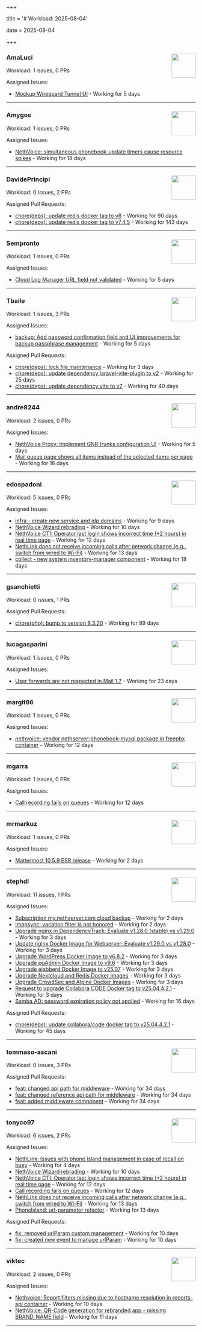 +++

title = '# Workload: 2025-08-04'

date = 2025-08-04

+++

### AmaLuci <img src='https://avatars.githubusercontent.com/u/166636295?v=4&s=64' width='64' height='64' style='float:right;' /> ###
Workload: 1 issues, 0 PRs


Assigned Issues:
- [Mockup Wireguard Tunnel UI](https://github.com/NethServer/nethsecurity/issues/1321) - Working for 5 days
---

### Amygos <img src='https://avatars.githubusercontent.com/u/510232?v=4&s=64' width='64' height='64' style='float:right;' /> ###
Workload: 1 issues, 0 PRs


Assigned Issues:
- [NethVoice: simultaneous phonebook-update timers cause resource spikes](https://github.com/NethServer/dev/issues/7555) - Working for 18 days
---

### DavidePrincipi <img src='https://avatars.githubusercontent.com/u/2920838?v=4&s=64' width='64' height='64' style='float:right;' /> ###
Workload: 0 issues, 2 PRs


Assigned Pull Requests:
- [chore(deps): update redis docker tag to v8](https://github.com/NethServer/ns8-core/pull/874) - Working for 90 days
- [chore(deps): update redis docker tag to v7.4.5](https://github.com/NethServer/ns8-core/pull/830) - Working for 143 days
---

### Sempronto <img src='https://avatars.githubusercontent.com/u/65713093?v=4&s=64' width='64' height='64' style='float:right;' /> ###
Workload: 1 issues, 0 PRs


Assigned Issues:
- [Cloud Log Manager URL field not validated](https://github.com/NethServer/dev/issues/7577) - Working for 5 days
---

### Tbaile <img src='https://avatars.githubusercontent.com/u/8052641?v=4&s=64' width='64' height='64' style='float:right;' /> ###
Workload: 1 issues, 3 PRs


Assigned Issues:
- [backup: Add password confirmation field and UI improvements for backup passphrase management](https://github.com/NethServer/nethsecurity/issues/1323) - Working for 5 days

Assigned Pull Requests:
- [chore(deps): lock file maintenance](https://github.com/nethesis/parceler/pull/93) - Working for 3 days
- [chore(deps): update dependency laravel-vite-plugin to v2](https://github.com/nethesis/parceler/pull/91) - Working for 25 days
- [chore(deps): update dependency vite to v7](https://github.com/nethesis/parceler/pull/84) - Working for 40 days
---

### andre8244 <img src='https://avatars.githubusercontent.com/u/4612169?v=4&s=64' width='64' height='64' style='float:right;' /> ###
Workload: 2 issues, 0 PRs


Assigned Issues:
- [NethVoice Proxy: Implement GNR trunks configuration UI](https://github.com/NethServer/dev/issues/7578) - Working for 5 days
- [Mail queue page shows all items instead of the selected items per page](https://github.com/NethServer/dev/issues/7557) - Working for 16 days
---

### edospadoni <img src='https://avatars.githubusercontent.com/u/6152486?v=4&s=64' width='64' height='64' style='float:right;' /> ###
Workload: 5 issues, 0 PRs


Assigned Issues:
- [infra - create new service and idp domains](https://github.com/NethServer/my/issues/9) - Working for 9 days
- [NethVoice Wizard rebrading](https://github.com/NethServer/dev/issues/7571) - Working for 10 days
- [NethVoice CTI: Operator last login shows incorrect time (+2 hours) in real time page](https://github.com/NethServer/dev/issues/7565) - Working for 12 days
- [NethLink does not receive incoming calls after network change (e.g., switch from wired to Wi-Fi)](https://github.com/NethServer/dev/issues/7561) - Working for 13 days
- [collect - new system inventory-manager component](https://github.com/NethServer/my/issues/7) - Working for 18 days
---

### gsanchietti <img src='https://avatars.githubusercontent.com/u/804596?v=4&s=64' width='64' height='64' style='float:right;' /> ###
Workload: 0 issues, 1 PRs


Assigned Pull Requests:
- [chore(php): bump to version 8.3.20](https://github.com/NethServer/ns8-webtop/pull/120) - Working for 89 days
---

### lucagasparini <img src='https://avatars.githubusercontent.com/u/11161326?v=4&s=64' width='64' height='64' style='float:right;' /> ###
Workload: 1 issues, 0 PRs


Assigned Issues:
- [User forwards are not respected in Mail 1.7](https://github.com/NethServer/dev/issues/7553) - Working for 23 days
---

### margit86 <img src='https://avatars.githubusercontent.com/u/67374535?v=4&s=64' width='64' height='64' style='float:right;' /> ###
Workload: 1 issues, 0 PRs


Assigned Issues:
- [nethvoice: vendor nethserver-phonebook-mysql package in freepbx container](https://github.com/NethServer/dev/issues/7564) - Working for 12 days
---

### mgarra <img src='https://avatars.githubusercontent.com/u/175953247?v=4&s=64' width='64' height='64' style='float:right;' /> ###
Workload: 1 issues, 0 PRs


Assigned Issues:
- [Call recording fails on queues](https://github.com/NethServer/dev/issues/7562) - Working for 12 days
---

### mrmarkuz <img src='https://avatars.githubusercontent.com/u/31746411?v=4&s=64' width='64' height='64' style='float:right;' /> ###
Workload: 1 issues, 0 PRs


Assigned Issues:
- [Mattermost 10.5.9 ESR release](https://github.com/NethServer/dev/issues/7593) - Working for 2 days
---

### stephdl <img src='https://avatars.githubusercontent.com/u/3164851?v=4&s=64' width='64' height='64' style='float:right;' /> ###
Workload: 11 issues, 1 PRs


Assigned Issues:
- [Subscription my.nethserver.com cloud backup](https://github.com/NethServer/dev/issues/7594) - Working for 2 days
- [Imapsync: vacation filter is not honored](https://github.com/NethServer/dev/issues/7592) - Working for 2 days
- [Upgrade nginx in DependencyTrack: Evaluate v1.28.0 (stable) vs v1.29.0](https://github.com/NethServer/dev/issues/7590) - Working for 3 days
- [Update nginx Docker Image for Webserver: Evaluate v1.29.0 vs v1.28.0](https://github.com/NethServer/dev/issues/7589) - Working for 3 days
- [Upgrade WordPress Docker Image to v6.8.2](https://github.com/NethServer/dev/issues/7588) - Working for 3 days
- [Upgrade pgAdmin Docker Image to v9.6](https://github.com/NethServer/dev/issues/7587) - Working for 3 days
- [Upgrade ejabberd Docker Image to v25.07](https://github.com/NethServer/dev/issues/7586) - Working for 3 days
- [Upgrade Nextcloud and Redis Docker Images](https://github.com/NethServer/dev/issues/7584) - Working for 3 days
- [Upgrade CrowdSec and Alpine Docker Images](https://github.com/NethServer/dev/issues/7582) - Working for 3 days
- [Request to upgrade Collabora CODE Docker tag to v25.04.4.2.1](https://github.com/NethServer/dev/issues/7581) - Working for 3 days
- [Samba AD: password expiration policy not applied](https://github.com/NethServer/dev/issues/7558) - Working for 16 days

Assigned Pull Requests:
- [chore(deps): update collabora/code docker tag to v25.04.4.2.1](https://github.com/NethServer/ns8-collabora/pull/43) - Working for 45 days
---

### tommaso-ascani <img src='https://avatars.githubusercontent.com/u/31596042?v=4&s=64' width='64' height='64' style='float:right;' /> ###
Workload: 0 issues, 3 PRs


Assigned Pull Requests:
- [feat: changed api path for middleware](https://github.com/nethesis/nethvoice-cti/pull/317) - Working for 34 days
- [feat: changed reference api path for middleware](https://github.com/nethesis/phone-island/pull/103) - Working for 34 days
- [feat: added middleware component](https://github.com/nethesis/ns8-nethvoice/pull/493) - Working for 34 days
---

### tonyco97 <img src='https://avatars.githubusercontent.com/u/36625268?v=4&s=64' width='64' height='64' style='float:right;' /> ###
Workload: 6 issues, 2 PRs


Assigned Issues:
- [NethLink: Issues with phone island management in case of recall on busy](https://github.com/NethServer/dev/issues/7579) - Working for 4 days
- [NethVoice Wizard rebrading](https://github.com/NethServer/dev/issues/7571) - Working for 10 days
- [NethVoice CTI: Operator last login shows incorrect time (+2 hours) in real time page](https://github.com/NethServer/dev/issues/7565) - Working for 12 days
- [Call recording fails on queues](https://github.com/NethServer/dev/issues/7562) - Working for 12 days
- [NethLink does not receive incoming calls after network change (e.g., switch from wired to Wi-Fi)](https://github.com/NethServer/dev/issues/7561) - Working for 13 days
- [PhoneIsland: url-parameter refactor](https://github.com/NethServer/dev/issues/7559) - Working for 13 days

Assigned Pull Requests:
- [fix: removed urlParam custom management](https://github.com/nethesis/nethvoice-cti/pull/327) - Working for 10 days
- [fix: created new event to manage urlParam](https://github.com/NethServer/nethlink/pull/69) - Working for 10 days
---

### viktec <img src='https://avatars.githubusercontent.com/u/48328088?v=4&s=64' width='64' height='64' style='float:right;' /> ###
Workload: 2 issues, 0 PRs


Assigned Issues:
- [Nethvoice: Report filters missing due to hostname resolution in reports-api container](https://github.com/NethServer/dev/issues/7569) - Working for 10 days
- [NethVoice: QR-Code generation for rebranded app - missing BRAND_NAME field](https://github.com/NethServer/dev/issues/7568) - Working for 11 days
---

